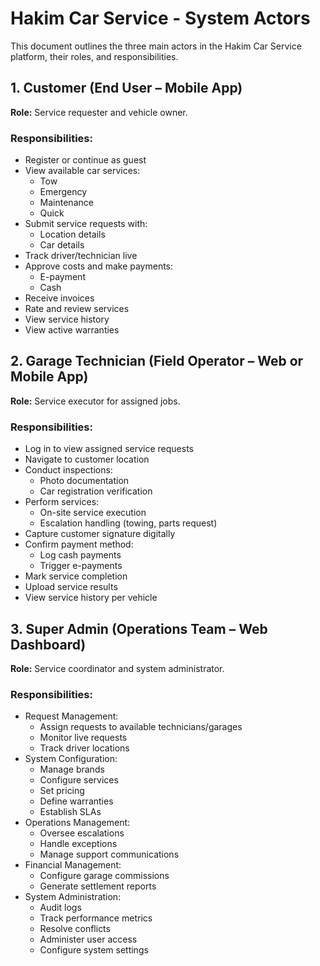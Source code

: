 # Hakim Car Service - System Actors

This document outlines the three main actors in the Hakim Car Service platform, their roles, and responsibilities.

## 1. Customer (End User – Mobile App)

**Role:** Service requester and vehicle owner.

### Responsibilities:
- Register or continue as guest
- View available car services:
  - Tow
  - Emergency
  - Maintenance
  - Quick
- Submit service requests with:
  - Location details
  - Car details
- Track driver/technician live
- Approve costs and make payments:
  - E-payment
  - Cash
- Receive invoices
- Rate and review services
- View service history
- View active warranties

## 2. Garage Technician (Field Operator – Web or Mobile App)

**Role:** Service executor for assigned jobs.

### Responsibilities:
- Log in to view assigned service requests
- Navigate to customer location
- Conduct inspections:
  - Photo documentation
  - Car registration verification
- Perform services:
  - On-site service execution
  - Escalation handling (towing, parts request)
- Capture customer signature digitally
- Confirm payment method:
  - Log cash payments
  - Trigger e-payments
- Mark service completion
- Upload service results
- View service history per vehicle

## 3. Super Admin (Operations Team – Web Dashboard)

**Role:** Service coordinator and system administrator.

### Responsibilities:
- Request Management:
  - Assign requests to available technicians/garages
  - Monitor live requests
  - Track driver locations
- System Configuration:
  - Manage brands
  - Configure services
  - Set pricing
  - Define warranties
  - Establish SLAs
- Operations Management:
  - Oversee escalations
  - Handle exceptions
  - Manage support communications
- Financial Management:
  - Configure garage commissions
  - Generate settlement reports
- System Administration:
  - Audit logs
  - Track performance metrics
  - Resolve conflicts
  - Administer user access
  - Configure system settings 
